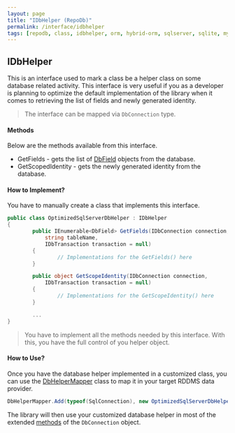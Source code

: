 ```yaml
---
layout: page
title: "IDbHelper (RepoDb)"
permalink: /interface/idbhelper
tags: [repodb, class, idbhelper, orm, hybrid-orm, sqlserver, sqlite, mysql, postgresql]
---
```


## IDbHelper

This is an interface used to mark a class be a helper class on some database related activity. This interface is very useful if you as a developer is planning to optimize the default implementation of the library when it comes to retrieving the list of fields and newly generated identity.

> The interface can be mapped via `DbConnection` type.

#### Methods

Below are the methods available from this interface.

- GetFields - gets the list of [DbField](/class/dbfield) objects from the database.
- GetScopedIdentity - gets the newly generated identity from the database.

#### How to Implement?

You have to manually create a class that implements this interface.

```csharp
public class OptimizedSqlServerDbHelper : IDbHelper
{
        public IEnumerable<DbField> GetFields(IDbConnection connection,
            string tableName,
            IDbTransaction transaction = null)
        {
                // Implementations for the GetFields() here
        }

        public object GetScopeIdentity(IDbConnection connection,
            IDbTransaction transaction = null)
        {
                // Implementations for the GetScopeIdentity() here
        }

        ...
}
```

> You have to implement all the methods needed by this interface. With this, you have the full control of you helper object.

#### How to Use?

Once you have the database helper implemented in a customized class, you can use the [DbHelperMapper](/mapper/dbhelpermapper) class to map it in your target RDDMS data provider.

```csharp
DbHelperMapper.Add(typeof(SqlConnection), new OptimizedSqlServerDbHelper());
```

The library will then use your customized database helper in most of the extended [methods](/docs#methods) of the `DbConnection` object.